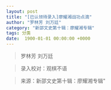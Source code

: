 ```yaml
---
layout: post
title: "[已认领待录入]廖耀湘战功点滴"
author: "罗林芳 刘万廷"
category: "新邵文史第十辑：廖耀湘专辑"
tags: 分类
date:  1900-01-01 00:00:00 +0000
---
```

> 罗林芳 刘万廷

> 录入校对：观棋不语


> 来源：新邵文史第十辑：廖耀湘专辑"